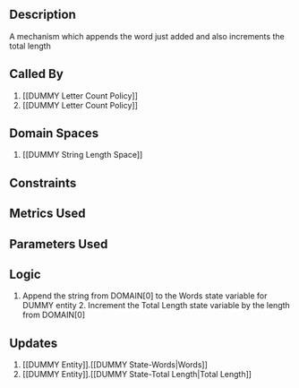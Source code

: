 ## Description

A mechanism which appends the word just added and also increments the total length
## Called By
1. [[DUMMY Letter Count Policy]]
2. [[DUMMY Letter Count Policy]]
## Domain Spaces
1. [[DUMMY String Length Space]]
## Constraints
## Metrics Used

## Parameters Used

## Logic
1. Append the string from DOMAIN[0] to the Words state variable for DUMMY entity
    2. Increment the Total Length state variable by the length from DOMAIN[0]

## Updates

1. [[DUMMY Entity]].[[DUMMY State-Words|Words]]
2. [[DUMMY Entity]].[[DUMMY State-Total Length|Total Length]]

